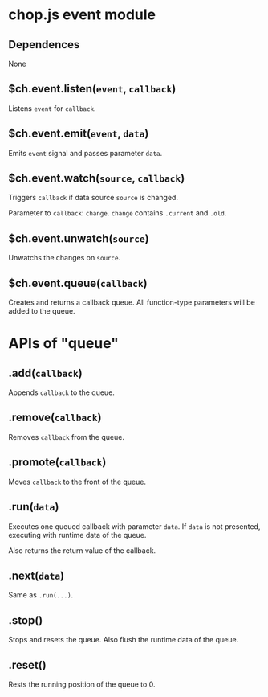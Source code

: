 chop.js event module
====================

Dependences
-----------

None

$ch.event.listen(`event`, `callback`)
-------------------------------------

Listens `event` for `callback`.

$ch.event.emit(`event`, `data`)
-----------------------

Emits `event` signal and passes parameter `data`.

$ch.event.watch(`source`, `callback`)
-------------------------------------

Triggers `callback` if data source `source` is changed.

Parameter to `callback`: `change`. `change` contains `.current` and `.old`.

$ch.event.unwatch(`source`)
---------------------------

Unwatchs the changes on `source`.

$ch.event.queue(`callback`)
---------------------------

Creates and returns a callback queue. All function-type parameters will be added to the queue.

APIs of "queue"
===============

.add(`callback`)
----------------

Appends `callback` to the queue.

.remove(`callback`)
-------------------

Removes `callback` from the queue.

.promote(`callback`)
--------------------

Moves `callback` to the front of the queue.

.run(`data`)
------------

Executes one queued callback with parameter `data`. If `data` is not presented,
         executing with runtime data of the queue.

Also returns the return value of the callback.

.next(`data`)
--------

Same as `.run(...)`.

.stop()
-------

Stops and resets the queue. Also flush the runtime data of the queue.

.reset()
--------

Rests the running position of the queue to 0.

